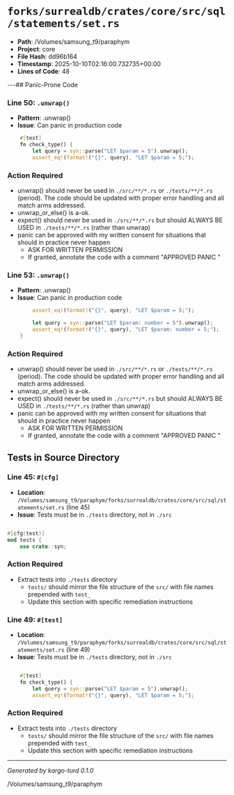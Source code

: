 # `forks/surrealdb/crates/core/src/sql/statements/set.rs`

- **Path**: /Volumes/samsung_t9/paraphym
- **Project**: core
- **File Hash**: dd96b164  
- **Timestamp**: 2025-10-10T02:16:00.732735+00:00  
- **Lines of Code**: 48

---## Panic-Prone Code


### Line 50: `.unwrap()`

- **Pattern**: .unwrap()
- **Issue**: Can panic in production code

```rust
	#[test]
	fn check_type() {
		let query = syn::parse("LET $param = 5").unwrap();
		assert_eq!(format!("{}", query), "LET $param = 5;");

```

### Action Required

- unwrap() should never be used in `./src/**/*.rs` or `./tests/**/*.rs` (period). The code should be updated with proper error handling and all match arms addressed.
- unwrap_or_else() is a-ok. 
- expect() should never be used in `./src/**/*.rs` but should ALWAYS BE USED in `./tests/**/*.rs` (rather than unwrap)
- panic can be approved with my written consent for situations that should in practice never happen  
  - ASK FOR WRITTEN PERMISSION
  - If granted, annotate the code with a comment "APPROVED PANIC "


### Line 53: `.unwrap()`

- **Pattern**: .unwrap()
- **Issue**: Can panic in production code

```rust
		assert_eq!(format!("{}", query), "LET $param = 5;");

		let query = syn::parse("LET $param: number = 5").unwrap();
		assert_eq!(format!("{}", query), "LET $param: number = 5;");
	}
```

### Action Required

- unwrap() should never be used in `./src/**/*.rs` or `./tests/**/*.rs` (period). The code should be updated with proper error handling and all match arms addressed.
- unwrap_or_else() is a-ok. 
- expect() should never be used in `./src/**/*.rs` but should ALWAYS BE USED in `./tests/**/*.rs` (rather than unwrap)
- panic can be approved with my written consent for situations that should in practice never happen  
  - ASK FOR WRITTEN PERMISSION
  - If granted, annotate the code with a comment "APPROVED PANIC "

## Tests in Source Directory


### Line 45: `#[cfg]`

- **Location**: `/Volumes/samsung_t9/paraphym/forks/surrealdb/crates/core/src/sql/statements/set.rs` (line 45)
- **Issue**: Tests must be in `./tests` directory, not in `./src`

```rust

#[cfg(test)]
mod tests {
	use crate::syn;

```

### Action Required

- Extract tests into `./tests` directory
  - `tests/` should mirror the file structure of the `src/` with file names prepended with `test_`
  - Update this section with specific remediation instructions
  


### Line 49: `#[test]`

- **Location**: `/Volumes/samsung_t9/paraphym/forks/surrealdb/crates/core/src/sql/statements/set.rs` (line 49)
- **Issue**: Tests must be in `./tests` directory, not in `./src`

```rust

	#[test]
	fn check_type() {
		let query = syn::parse("LET $param = 5").unwrap();
		assert_eq!(format!("{}", query), "LET $param = 5;");
```

### Action Required

- Extract tests into `./tests` directory
  - `tests/` should mirror the file structure of the `src/` with file names prepended with `test_`
  - Update this section with specific remediation instructions
  

---

*Generated by kargo-turd 0.1.0*

/Volumes/samsung_t9/paraphym